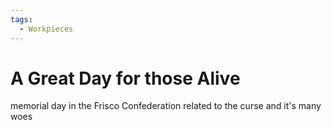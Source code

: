```yaml
---
tags:
  - Workpieces
---
```

# A Great Day for those Alive
memorial day in the Frisco Confederation related to the curse and it's many woes